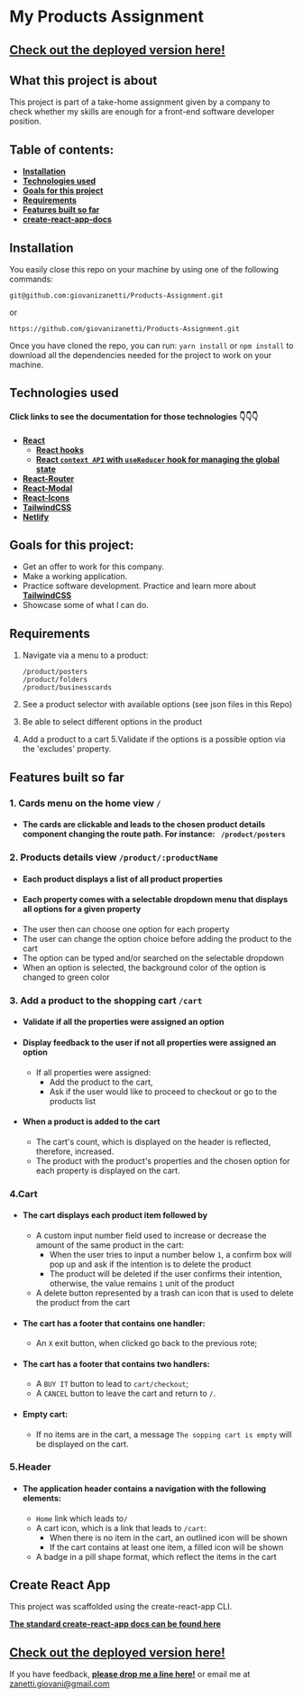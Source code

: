 # My Products Assignment

## [Check out the deployed version here!](https://giovani-zanetti-products-assignment.netlify.app/)

## What this project is about

This project is part of a take-home assignment given by a company to check whether my skills are enough for a front-end software developer position.

## Table of contents:

- **[Installation](#installation)**
- **[Technologies used](#technologies-used)**
- **[Goals for this project](#goals-for-this-project)**
- **[Requirements](#requirements)**
- **[Features built so far ](#features-built-so-far)**
- **[create-react-app-docs](#create-react-app)**

## Installation

You easily close this repo on your machine by using one of the following commands:

`git@github.com:giovanizanetti/Products-Assignment.git`

or

`https://github.com/giovanizanetti/Products-Assignment.git`

Once you have cloned the repo, you can run:
`yarn install` or `npm install` to download all the dependencies needed for the project to work on your machine.

## Technologies used

#### Click links to see the documentation for those technologies 👇👇👇

- **[React](https://reactjs.org/docs/getting-started.html)**
  - **[React hooks](https://reactjs.org/docs/hooks-intro.html)**
  - **[React `context API` with `useReducer` hook for managing the global state](https://reactjs.org/docs/context.html)**
- **[React-Router](https://v5.reactrouter.com/web/guides/quick-start)**
- **[React-Modal](https://www.npmjs.com/package/react-modal)**
- **[React-Icons](https://react-icons.github.io/react-icons/)**
- **[TailwindCSS](https://tailwindcss.com/docs)**
- **[Netlify](https://www.netlify.com/)**

## Goals for this project:

- Get an offer to work for this company.
- Make a working application.
- Practice software development. Practice and learn more about **[TailwindCSS](https://tailwindcss.com/docs)**
- Showcase some of what I can do.

## Requirements

1.  Navigate via a menu to a product:

        /product/posters
        /product/folders
        /product/businesscards

2.  See a product selector with available options (see json files in this Repo)
3.  Be able to select different options in the product
4.  Add a product to a cart
    5.Validate if the options is a possible option via the 'excludes' property.

## Features built so far

### 1. Cards menu on the home view `/`

- #### The cards are clickable and leads to the chosen product details component changing the route path. For instance: ` /product/posters`

### 2. Products details view `/product/:productName`

- #### Each product displays a list of all product properties
- #### Each property comes with a selectable dropdown menu that displays all options for a given property
- The user then can choose one option for each property
- The user can change the option choice before adding the product to the cart
- The option can be typed and/or searched on the selectable dropdown
- When an option is selected, the background color of the option is changed to green color

### 3. Add a product to the shopping cart `/cart`

- #### Validate if all the properties were assigned an option
- #### Display feedback to the user if not all properties were assigned an option
  - If all properties were assigned:
    - Add the product to the cart,
    - Ask if the user would like to proceed to checkout or go to the products list
- #### When a product is added to the cart
  - The cart's count, which is displayed on the header is reflected, therefore, increased.
  - The product with the product's properties and the chosen option for each property is displayed on the cart.

### 4.Cart

- #### The cart displays each product item followed by
  - A custom input number field used to increase or decrease the amount of the same product in the cart:
    - When the user tries to input a number below `1`, a confirm box will pop up and ask if the intention is to delete the product
    - The product will be deleted if the user confirms their intention, otherwise, the value remains `1` unit of the product
  - A delete button represented by a trash can icon that is used to delete the product from the cart
- #### The cart has a footer that contains one handler:
  - An `X` exit button, when clicked go back to the previous rote;
- #### The cart has a footer that contains two handlers:
  - A `BUY IT` button to lead to `cart/checkout`;
  - A `CANCEL` button to leave the cart and return to `/`.
- #### Empty cart:
  - If no items are in the cart, a message `The sopping cart is empty` will be displayed on the cart.

### 5.Header

- #### The application header contains a navigation with the following elements:
  - `Home` link which leads to`/`
  - A cart icon, which is a link that leads to `/cart`:
    - When there is no item in the cart, an outlined icon will be shown
    - If the cart contains at least one item, a filled icon will be shown
  - A badge in a pill shape format, which reflect the items in the cart

## Create React App

This project was scaffolded using the create-react-app CLI.

**[The standard create-react-app docs can be found here](./create-react-app-docs.md)**

## [Check out the deployed version here!](https://giovani-zanetti-products-assignment.netlify.app/)

If you have feedback, **[please drop me a line here!](https://www.linkedin.com/in/giovani-zanetti/)** or email me at zanetti.giovani@gmail.com
